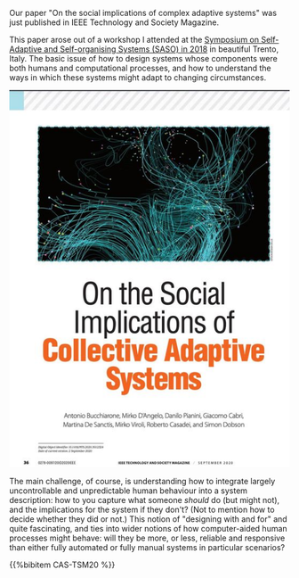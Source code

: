 <!--
.. title: New paper on collective adaptive systems
.. slug: new-paper-cas
.. date: 2020-09-28 17:59:20 UTC+01:00
.. tags: news, paper, cas, adaptive systems, saso
.. category:
.. link: 
.. description: A paper on the social aspects of engineering collective adaptive systems
.. previewimage: /images/posts/20200928-cas-paper.jpg
.. type: text
-->

Our paper "On the social implications of complex adaptive systems" was
just published in IEEE Technology and Society Magazine.

<!-- TEASER_END -->

This paper arose out of a workshop I attended at the
[Symposium on Self-Adaptive and Self-organising Systems (SASO) in 2018](https://saso2018.fbk.eu/)
in beautiful Trento, Italy. The basic issue of how to design systems whose components were
both humans and computational processes, and how to understand the
ways in which these systems might adapt to changing circumstances.

![Paper front page](/images/posts/20200928-cas-paper.jpg)

The main challenge, of course, is understanding how to integrate
largely uncontrollable and unpredictable human behaviour into a system
description: how to you capture what someone *should* do (but might
not), and the implications for the system if they don't? (Not to
mention how to decide whether they did or not.) This notion of
"designing with and for" and quite fascinating, and ties into wider
notions of how computer-aided human processes might behave: will they
be more, or less, reliable and responsive than either fully automated
or fully manual systems in particular scenarios?

{{%bibitem CAS-TSM20 %}}


